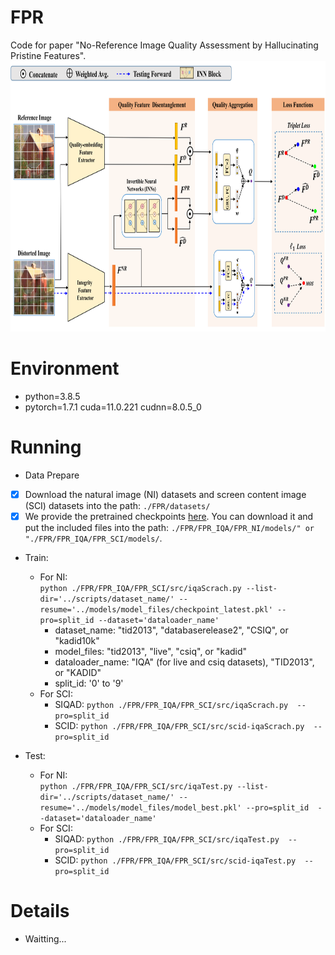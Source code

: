 # FPR
Code for paper "No-Reference Image Quality Assessment by Hallucinating Pristine Features".
<img src="https://github.com/Baoliang93/FPR/blob/main/FPR_IQA/framework.png"  width="800" height="433" >


# Environment
* python=3.8.5
* pytorch=1.7.1 cuda=11.0.221 cudnn=8.0.5_0

# Running
* Data Prepare
- [x] Download the natural image (NI) datasets and screen content image (SCI) datasets into the path: `./FPR/datasets/`
- [x] We provide the pretrained checkpoints [here](https://mega.nz/folder/iDxH3R6a#WF25kk1XD30fhlZeSPJzDA). You can download it and put the included  files into the path: `./FPR/FPR_IQA/FPR_NI/models/" or "./FPR/FPR_IQA/FPR_SCI/models/`. 

* Train: 
  - For NI:  
    `python ./FPR/FPR_IQA/FPR_SCI/src/iqaScrach.py --list-dir='../scripts/dataset_name/' --resume='../models/model_files/checkpoint_latest.pkl' --pro=split_id --dataset='dataloader_name'`  
      -    dataset_name: "tid2013", "databaserelease2", "CSIQ", or "kadid10k"  
      -    model_files: "tid2013", "live", "csiq", or "kadid"
      - dataloader_name: "IQA" (for live and csiq  datasets), "TID2013", or "KADID"  
      - split_id: '0' to '9'
  - For SCI:   
      -  SIQAD: `python ./FPR/FPR_IQA/FPR_SCI/src/iqaScrach.py  --pro=split_id`    
      -  SCID: `python ./FPR/FPR_IQA/FPR_SCI/src/scid-iqaScrach.py  --pro=split_id`   
      
* Test:  
  - For NI:   
  `python ./FPR/FPR_IQA/FPR_SCI/src/iqaTest.py --list-dir='../scripts/dataset_name/' --resume='../models/model_files/model_best.pkl' --pro=split_id  --dataset='dataloader_name'`  
   - For SCI:   
      -  SIQAD: `python ./FPR/FPR_IQA/FPR_SCI/src/iqaTest.py  --pro=split_id`    
      -  SCID: `python ./FPR/FPR_IQA/FPR_SCI/src/scid-iqaTest.py  --pro=split_id`
  

# Details
* Waitting...

